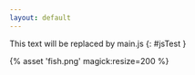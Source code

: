 ```yaml
---
layout: default
---
```


This text will be replaced by main.js
{: #jsTest }

{% asset 'fish.png'  magick:resize=200 %}
